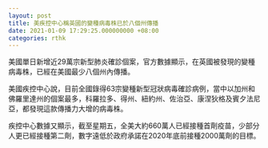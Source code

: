 ```yaml
---
layout: post
title: 美疾控中心稱英國的變種病毒株已於八個州傳播
date: 2021-01-09 17:29:25.000000000 +08:00
categories: rthk
---
```


美國單日新增近29萬宗新型肺炎確診個案，官方數據顯示，在英國被發現的變種病毒株，已經在美國最少八個州內傳播。

美國疾控中心說，目前全國錄得63宗變種新型冠狀病毒確診病例，當中以加州和佛羅里達州的個案最多，科羅拉多、得州、紐約州、佐治亞、康涅狄格及賓夕法尼亞，都發現這款傳播力大增的病毒株。

疾控中心數據又顯示，截至星期五，全美大約660萬人已經接種首劑疫苗，少部分人更已經接種第二劑，數字遠低於政府承諾在2020年底前接種2000萬劑的目標。

